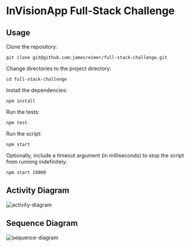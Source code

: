 # InVisionApp Full-Stack Challenge

## Usage

Clone the repository:
```
git clone git@github.com:jamesreimer/full-stack-challenge.git
```

Change directories to the project directory:
```
cd full-stack-challenge
```

Install the dependencies:
```
npm install
```

Run the tests:
```
npm test
```

Run the script:
```
npm start
```

Optionally, include a timeout argument (in milliseconds) to stop the script from running indefinitely.
```
npm start 10000
```

## Activity Diagram

![activity-diagram](https://cloud.githubusercontent.com/assets/2665085/10721748/b02fc43c-7b76-11e5-98e3-d3b87d560432.png)

## Sequence Diagram

![sequence-diagram](https://cloud.githubusercontent.com/assets/2665085/10721749/b0325ba2-7b76-11e5-9c92-51da2cd3a68a.png)
